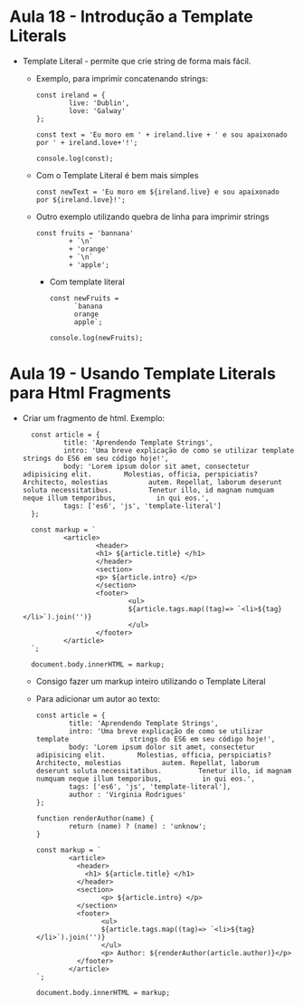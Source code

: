 # Aula 18 -  Introdução a Template Literals

* Template Literal - permite que crie string de forma mais fácil.

  - Exemplo, para imprimir concatenando strings:

        const ireland = {
                live: 'Dublin',
                love: 'Galway'
        };

        const text = 'Eu moro em ' + ireland.live + ' e sou apaixonado por ' + ireland.love+'!';

        console.log(const);

  - Com o Template Literal é bem mais simples

        const newText = 'Eu moro em ${ireland.live} e sou apaixonado por ${ireland.love}!';

  - Outro exemplo utilizando quebra de linha para imprimir strings

        const fruits = 'bannana' 
                + `\n`
                + 'orange'
                + `\n`
                + 'apple';
        
    - Com template literal
        
          const newFruits = 
                `banana
                orange
                apple`;
        
          console.log(newFruits);


# Aula 19 -  Usando Template Literals para Html Fragments

* Criar um fragmento de html. Exemplo:

        const article = {
                title: 'Aprendendo Template Strings',
                intro: 'Uma breve explicação de como se utilizar template               strings do ES6 em seu código hoje!',
                body: 'Lorem ipsum dolor sit amet, consectetur adipisicing elit.        Molestias, officia, perspiciatis? Architecto, molestias          autem. Repellat, laborum deserunt soluta necessitatibus.         Tenetur illo, id magnam numquam neque illum temporibus,          in qui eos.',
                tags: ['es6', 'js', 'template-literal']
        };

        const markup = `
                <article>
                        <header>
                        <h1> ${article.title} </h1>
                        </header>
                        <section>
                        <p> ${article.intro} </p>
                        </section>
                        <footer>
                                <ul>
                                ${article.tags.map((tag)=> `<li>${tag}</li>`).join('')}
                                </ul>
                        </footer>
                </article>
        `;

        document.body.innerHTML = markup;

  - Consigo fazer um markup inteiro utilizando o Template Literal

  - Para adicionar um autor ao texto:

        const article = {
                title: 'Aprendendo Template Strings',
                intro: 'Uma breve explicação de como se utilizar template               strings do ES6 em seu código hoje!',
                body: 'Lorem ipsum dolor sit amet, consectetur adipisicing elit.        Molestias, officia, perspiciatis? Architecto, molestias          autem. Repellat, laborum deserunt soluta necessitatibus.         Tenetur illo, id magnam numquam neque illum temporibus,          in qui eos.',
                tags: ['es6', 'js', 'template-literal'],
                author : 'Virginia Rodrigues'
        };

        function renderAuthor(name) {
                return (name) ? (name) : 'unknow';
        }

        const markup = `
                <article>
                  <header>
                    <h1> ${article.title} </h1>
                  </header>
                  <section>
                        <p> ${article.intro} </p>
                  </section>
                  <footer>
                        <ul>
                        ${article.tags.map((tag)=> `<li>${tag}</li>`).join('')}
                        </ul>
                        <p> Author: ${renderAuthor(article.author)}</p>
                  </footer>
                </article>
        `;

        document.body.innerHTML = markup;